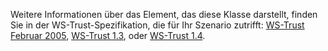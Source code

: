 Weitere Informationen über das Element, das diese Klasse darstellt, finden Sie in der WS-Trust-Spezifikation, die für Ihr Szenario zutrifft: [WS-Trust Februar 2005](http://schemas.xmlsoap.org/ws/2005/02/trust/), [WS-Trust 1.3](http://docs.oasis-open.org/ws-sx/ws-trust/200512/ws-trust-1.3-os.html), oder [WS-Trust 1.4](http://docs.oasis-open.org/ws-sx/ws-trust/v1.4/os/ws-trust-1.4-spec-os.html).
